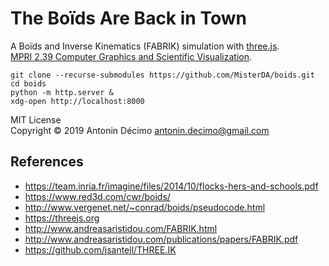 # The Boïds Are Back in Town

A Boïds and Inverse Kinematics (FABRIK) simulation with [three.js](https://threejs.org).  
[MPRI 2.39 Computer Graphics and Scientific Visualization](https://wikimpri.dptinfo.ens-cachan.fr/doku.php?id=cours:c-2-39).

``` shell
git clone --recurse-submodules https://github.com/MisterDA/boids.git
cd boids
python -m http.server &
xdg-open http://localhost:8000
```

MIT License  
Copyright © 2019 Antonin Décimo <antonin.decimo@gmail.com>

## References

- https://team.inria.fr/imagine/files/2014/10/flocks-hers-and-schools.pdf
- https://www.red3d.com/cwr/boids/
- http://www.vergenet.net/~conrad/boids/pseudocode.html
- https://threejs.org
- http://www.andreasaristidou.com/FABRIK.html
- http://www.andreasaristidou.com/publications/papers/FABRIK.pdf
- https://github.com/jsantell/THREE.IK
